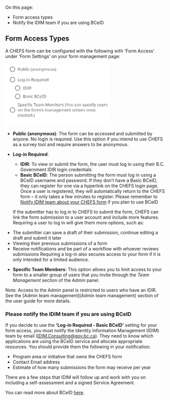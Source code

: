 On this page:
* Form access types
* Notify the IDIM team if you are using BCeID

## Form Access Types

A CHEFS form can be configured with the following with 'Form Access' under ‘Form Settings’ on your form management page:

![Form Access settings](images/form-access.png)

- **Public (anonymous)**: The form can be accessed and submitted by anyone. No login is required.
Use this option if you intend to use CHEFS as a survey tool and require answers to be anonymous.
- **Log-in Required**:
  - **IDIR**: To view or submit the form, the user must log in using their B.C. Government IDIR login credentials
  - **Basic BCeID**: The person submitting the form must log in using a BCeID username and password. If they don’t have a Basic BCeID, they can register for one via a hyperlink on the CHEFS login page. Once a user is registered, they will automatically return to the CHEFS form – it only takes a few minutes to register. Please remember to [Notify IDIM team about your CHEFS form](#Notify-IDIM-team-about-your-CHEFS-form) if you plan to use BCeID

  If the submitter has to log in to CHEFS to submit the form, CHEFS can link the form submission to a user account and include more features. 
Requiring a user to log in will give them more options, such as:
* The submitter can save a draft of their submission, continue editing a draft and submit it later
* Viewing their previous submissions of a form
* Receive notifications and be part of a workflow with whoever reviews submissions
Requiring a log-in also secures access to your form if it is only intended for a limited audience.

- **Specific Team Members**: This option allows you to limit access to your form to a smaller group of users that you invite through the *Team Management* section of the Admin panel.

Note: Access to the Admin panel is restricted to users who have an IDIR. See the [Admin team management](Admin team management) section of the user guide for more details.

### Please notify the IDIM team if you are using BCeID

If you decide to use the **'Log-in Required - Basic BCeID'** setting for your form access, you must notify the Identity Information Management (IDIM) team by email (IDIM.Consulting@gov.bc.ca). They need to know which applications are using the BCeID service and allocate appropriate resources. You should provide them the following in your notification:

- Program area or initiative that owns the CHEFS form
- Contact Email address
- Estimate of how many submissions the form may receive per year

There are a few steps that IDIM will follow up and work with you on including a self-assessment and a signed Service Agreement.
 
You can read more about BCeID [here](https://www.bceid.ca/).
